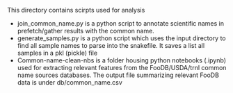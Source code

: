 This directory contains scirpts used for analysis

- join_common_name.py is a python script to annotate scientific names in prefetch/gather results with the common name.
- generate_samples.py is a python script which uses the input directory to find all sample names to parse into the snakefile. It saves a list all samples in a pkl (pickle) file
- Common-name-clean-nbs is a folder housing python notebooks (.ipynb) used for extracting relevant features from the FooDB/USDA/trnl common name sources databases. The output file summarizing relevant FooDB data is under db/common_name.csv
